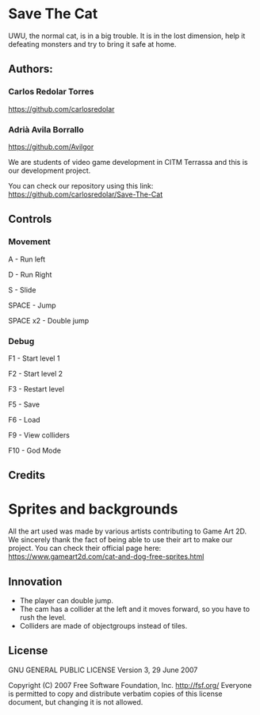 # Save The Cat

UWU, the normal cat, is in a big trouble. It is in the lost dimension, help it defeating monsters and try to bring it safe at home.


## Authors:

### Carlos Redolar Torres
https://github.com/carlosredolar

### Adrià Avila Borrallo
https://github.com/Avilgor


We are students of video game development in CITM Terrassa and this is our development project.  

You can check our repository using this link: https://github.com/carlosredolar/Save-The-Cat

## Controls 

### Movement 

A - Run left

D - Run Right

S - Slide

SPACE - Jump

SPACE x2 - Double jump

### Debug
F1 - Start level 1

F2 - Start level 2

F3 - Restart level

F5 - Save

F6 - Load

F9 - View colliders

F10 - God Mode

## Credits

# Sprites and backgrounds
All the art used was made by various artists contributing to Game Art 2D. We sincerely thank the fact of being able to use their art to make our project.
You can check their official page here: https://www.gameart2d.com/cat-and-dog-free-sprites.html


## Innovation

- The player can double jump.
- The cam has a collider at the left and it moves forward, so you have to rush the level.
- Colliders are made of objectgroups instead of tiles.

## License 

GNU GENERAL PUBLIC LICENSE
                       Version 3, 29 June 2007

 Copyright (C) 2007 Free Software Foundation, Inc. <http://fsf.org/>
 Everyone is permitted to copy and distribute verbatim copies
 of this license document, but changing it is not allowed.

